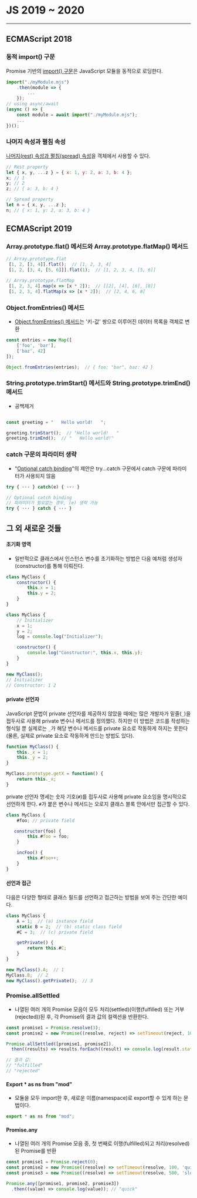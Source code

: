 # JS 2019 ~ 2020

---

## ECMAScript 2018



### 동적 import() 구문

Promise 기반의 [import() 구문](https://github.com/tc39/proposal-dynamic-import)은 JavaScript 모듈을 동적으로 로딩한다.

```js
import("./myModule.mjs")  
    .then(module => {
        ...
    });
// using async/await
(async () => {
    const module = await import("./myModule.mjs");
    ...
})();
```



###  나머지 속성과 펼침 속성

[나머지(rest) 속성과 펼침(spread) 속성](https://github.com/tc39/proposal-object-rest-spread)을 객체에서 사용할 수 있다. 

```js
// Rest property
let { x, y, ...z } = { x: 1, y: 2, a: 3, b: 4 };  
x; // 1  
y; // 2  
z; // { a: 3, b: 4 }

// Spread property
let n = { x, y, ...z };  
n; // { x: 1, y: 2, a: 3, b: 4 }  
```



## ECMAScript 2019



### Array.prototype.flat() 메서드와 Array.prototype.flatMap() 메서드

```js
// Array.prototype.flat
 [1, 2, [3, 4]].flat();  // [1, 2, 3, 4]
 [1, 2, [3, 4, [5, 6]]].flat(1);  // [1, 2, 3, 4, [5, 6]]

// Array.prototype.flatMap
 [1, 2, 3, 4].map(x => [x * 2]);  // [[2], [4], [6], [8]]
 [1, 2, 3, 4].flatMap(x => [x * 2]);  // [2, 4, 6, 8]
```



### Object.fromEntries() 메서드

- [Object.fromEntries() 메서드](https://developer.mozilla.org/en-US/docs/Web/JavaScript/Reference/Global_Objects/Object/fromEntries)는 '키-값' 쌍으로 이루어진 데이터 목록을 객체로 변환

````js
const entries = new Map([  
    ['foo', 'bar'],
    ['baz', 42]
]);

Object.fromEntries(entries);  // { foo: "bar", baz: 42 }  
````



### String.prototype.trimStart() 메서드와 String.prototype.trimEnd() 메서드

- 공백제거

````js

const greeting = "   Hello world!   ";

greeting.trimStart();  // "Hello world!   "  
greeting.trimEnd();  // "   Hello world!"  
````



### catch 구문의 파라미터 생략

- "[Optional catch binding](https://github.com/tc39/proposal-optional-catch-binding)"의 제안은 try...catch 구문에서 catch 구문에 파라미터가 사용되지 않음

```js
try { ··· } catch(e) { ··· }

// Optional catch binding
// 파라미터가 필요없는 경우, (e) 생략 가능
try { ··· } catch { ··· }  
```





## 그 외 새로운 것들

#### 초기화 영역

- 일반적으로 클래스에서 인스턴스 변수를 초기화하는 방법은 다음 예처럼 생성자(constructor)를 통해 이뤄진다.

```js
class MyClass {  
    constructor() {
        this.x = 1;
        this.y = 2;
    }
}

class MyClass {  
    // Initializer
    x = 1;
    y = 2;
    log = console.log("Initializer");

    constructor() {
        console.log("Constructor:", this.x, this.y);
    }
}

new MyClass();  
// Initializer
// Constructor: 1 2
```



#### private 선언자



JavaScript 문법이 private 선언자를 제공하지 않았을 때에는 많은 개발자가 밑줄(`_`)을 접두사로 사용해 private 변수나 메서드를 정의했다. 하지만 이 방법은 코드를 작성하는 형식일 뿐 실제로는 `_`가 해당 변수나 메서드를 private 요소로 작동하게 하지는 못한다(물론, 실제로 private 요소로 작동하게 만드는 방법도 있다).

```js
function MyClass() {  
    this._x = 1;
    this._y = 2;
}

MyClass.prototype.getX = function() {  
    return this._x;
}
```



private 선언자 명세는 숫자 기호(`#`)를 접두사로 사용해 private 요소임을 명시적으로 선언하게 한다. `#`가 붙은 변수나 메서드는 오로지 클래스 블록 안에서만 접근할 수 있다.

```js
class MyClass {  
    #foo; // private field

   constructor(foo) {
        this.#foo = foo;
    }

    incFoo() {
        this.#foo++;
    }
}
```



####  선언과 접근

다음은 다양한 형태로 클래스 필드를 선언하고 접근하는 방법을 보여 주는 간단한 예이다.

````js
class MyClass {  
    A = 1;  // (a) instance field
    static B = 2;  // (b) static class field
    #C = 3;  // (c) private field

    getPrivate() {
        return this.#C;
    }
}

new MyClass().A;  // 1  
MyClass.B;  // 2  
new MyClass().getPrivate();  // 3  
````



### Promise.allSettled

- 나열된 여러 개의 Promise 모음이 모두 처리(settled)(이행(fulfilled) 또는 거부(rejected))된 후, 각 Promise의 결과 값의 컬렉션을 반환한다.

```js
const promise1 = Promise.resolve(3);  
const promise2 = new Promise((resolve, reject) => setTimeout(reject, 100, 'foo'));

Promise.allSettled([promise1, promise2]).  
  then((results) => results.forEach((result) => console.log(result.status)));

// 결과 값:
// "fulfilled"
// "rejected"
```



#### Export * as ns from "mod"

- 모듈을 모두 import한 후, 새로운 이름(namespace)로 export할 수 있게 하는 문법이다.

```js
export * as ns from "mod";  
```



#### Promise.any

- 나열된 여러 개의 Promise 모음 중, 첫 번째로 이행(fulfilled)되고 처리(resolved)된 Promise를 반환

```js
const promise1 = Promise.reject(0);  
const promise2 = new Promise((resolve) => setTimeout(resolve, 100, 'quick'));  
const promise3 = new Promise((resolve) => setTimeout(resolve, 500, 'slow'));

Promise.any([promise1, promise2, promise3])  
  .then((value) => console.log(value)); // "quick"
```

